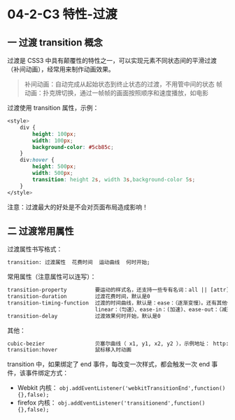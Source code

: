 # 04-2-C3 特性-过渡

## 一 过渡 transition 概念

过渡是 CSS3 中具有颠覆性的特性之一，可以实现元素不同状态间的平滑过渡（补间动画），经常用来制作动画效果。

> 补间动画：自动完成从起始状态到终止状态的过渡，不用管中间的状态
> 帧动画：扑克牌切换，通过一帧帧的画面按照顺序和速度播放，如电影

过渡使用 transition 属性，示例：

```css
<style>
    div {
        height: 100px;
        width: 100px;
        background-color: #5cb85c;
    }
    div:hover {
        height: 500px;
        width: 500px;
        transition: height 2s, width 3s,background-color 5s;
    }
</style>
```

注意：过渡最大的好处是不会对页面布局造成影响！

## 二 过渡常用属性

过渡属性书写格式：

```txt
transition: 过渡属性  花费时间  运动曲线  何时开始;
```

常用属性（注意属性可以连写）：

```txt
transition-property         要运动的样式名，还支持一些专有名词：all || [attr] || none
transition-duration         过渡花费时间，默认是0
transition-timing-function  过渡的时间曲线，默认是：ease：（逐渐变慢）。还有其他值为：
                            linear：（匀速）、ease-in：(加速)、ease-out：（减速）、ease-in-out：（先加速后减速）
transition-delay            过渡效果何时开始，默认是0
```

其他：

```txt
cubic-bezier                贝塞尔曲线（ x1, y1, x2, y2 ），示例地址： http://matthewlein.com/ceaser/
transition:hover            鼠标移入时动画
```

transition 中，如果绑定了 end 事件，每改变一次样式，都会触发一次 end 事件，该事件绑定方式：

- Webkit 内核： `obj.addEventListener('webkitTransitionEnd',function(){},false);`
- firefox 内核： `obj.addEventListener('transitionend',function(){},false);`
